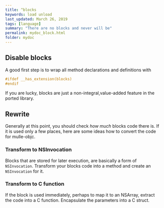 ```yaml
---
title: ^blocks
keywords: load unload
last_updated: March 26, 2019
tags: [language]
summary: "There are no blocks and never will be"
permalink: mydoc_block.html
folder: mydoc
---
```



## Disable blocks

A good first step is to wrap all method declarations and definitions with

``` c
#ifdef __has_extension(blocks)
#endif
```

If you are lucky, blocks are just a non-integral,value-added feature
in the ported library.


## Rewrite

Generally at this point, you should check _how much_ blocks code there is.
If it is used only a few places, here are some ideas how to convert the code
for mulle-objc.

### Transform to NSInvocation

Blocks that are stored for later execution, are basically a form of
`NSInvocation`. Transform your blocks code into a method and create an
`NSInvocation` for it.


### Transform to C function

If the block is used immediately, perhaps to map it to an NSArray,
extract the code into a C function. Encapsulate the parameters into a C
struct.

